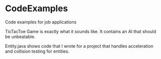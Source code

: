 CodeExamples
============

Code examples for job applications

TicTacToe Game is exactly what it sounds like. It contains an AI that
should be unbeatable.

Entity.java shows code that I wrote for a project that handles
acceleration and collision testing for entities.